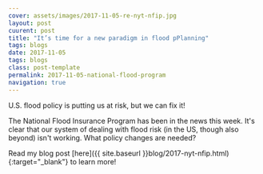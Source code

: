 ```yaml
---
cover: assets/images/2017-11-05-re-nyt-nfip.jpg
layout: post
cuurent: post
title: "It’s time for a new paradigm in flood pPlanning"
tags: blogs
date: 2017-11-05
tags: blogs
class: post-template
permalink: 2017-11-05-national-flood-program
navigation: true
---
```


U.S. flood policy is putting us at risk, but we can fix it!

The National Flood Insurance Program has been in the news this week.
It's clear that our system of dealing with flood risk (in the US, though also beyond) isn't working.
What policy changes are needed?

Read my blog post [here]({{ site.baseurl }}blog/2017-nyt-nfip.html){:target="_blank"} to learn more!

